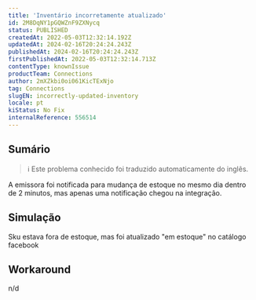 ```yaml
---
title: 'Inventário incorretamente atualizado'
id: 2M8DqNY1pGQWZnF9ZXNycq
status: PUBLISHED
createdAt: 2022-05-03T12:32:14.192Z
updatedAt: 2024-02-16T20:24:24.243Z
publishedAt: 2024-02-16T20:24:24.243Z
firstPublishedAt: 2022-05-03T12:32:14.713Z
contentType: knownIssue
productTeam: Connections
author: 2mXZkbi0oi061KicTExNjo
tag: Connections
slugEN: incorrectly-updated-inventory
locale: pt
kiStatus: No Fix
internalReference: 556514
---
```


## Sumário

>ℹ️ Este problema conhecido foi traduzido automaticamente do inglês.


A emissora foi notificada para mudança de estoque no mesmo dia dentro de 2 minutos, mas apenas uma notificação chegou na integração.



## Simulação


Sku estava fora de estoque, mas foi atualizado "em estoque" no catálogo facebook



## Workaround


n/d

